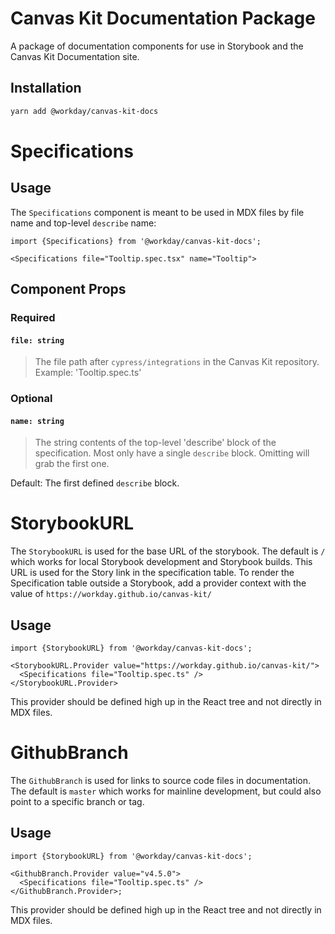# Canvas Kit Documentation Package

A package of documentation components for use in Storybook and the Canvas Kit Documentation site.

## Installation

```sh
yarn add @workday/canvas-kit-docs
```

# Specifications

## Usage

The `Specifications` component is meant to be used in MDX files by file name and top-level `describe`
name:

```mdx
import {Specifications} from '@workday/canvas-kit-docs';

<Specifications file="Tooltip.spec.tsx" name="Tooltip">
```

## Component Props

### Required

#### `file: string`

> The file path after `cypress/integrations` in the Canvas Kit repository. Example:
> 'Tooltip.spec.ts'

### Optional

#### `name: string`

> The string contents of the top-level 'describe' block of the specification. Most only have a
> single `describe` block. Omitting will grab the first one.

Default: The first defined `describe` block.

# StorybookURL

The `StorybookURL` is used for the base URL of the storybook. The default is `/` which works for
local Storybook development and Storybook builds. This URL is used for the Story link in the
specification table. To render the Specification table outside a Storybook, add a provider context
with the value of `https://workday.github.io/canvas-kit/`

## Usage

```tsx
import {StorybookURL} from '@workday/canvas-kit-docs';

<StorybookURL.Provider value="https://workday.github.io/canvas-kit/">
  <Specifications file="Tooltip.spec.ts" />
</StorybookURL.Provider>
```

This provider should be defined high up in the React tree and not directly in MDX files.

# GithubBranch

The `GithubBranch` is used for links to source code files in documentation. The default is `master` which
works for mainline development, but could also point to a specific branch or tag.

## Usage

```tsx
import {StorybookURL} from '@workday/canvas-kit-docs';

<GithubBranch.Provider value="v4.5.0">
  <Specifications file="Tooltip.spec.ts" />
</GithubBranch.Provider>;
```

This provider should be defined high up in the React tree and not directly in MDX files.
